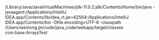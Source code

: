 /Library/Java/JavaVirtualMachines/jdk-11.0.2.jdk/Contents/Home/bin/java -javaagent:/Applications/IntelliJ IDEA.app/Contents/lib/idea_rt.jar=62564:/Applications/IntelliJ IDEA.app/Contents/bin -Dfile.encoding=UTF-8 -classpath /Users/wenlong.jin/code/java_code/webapp/target/classes com.base.ArraysTest
